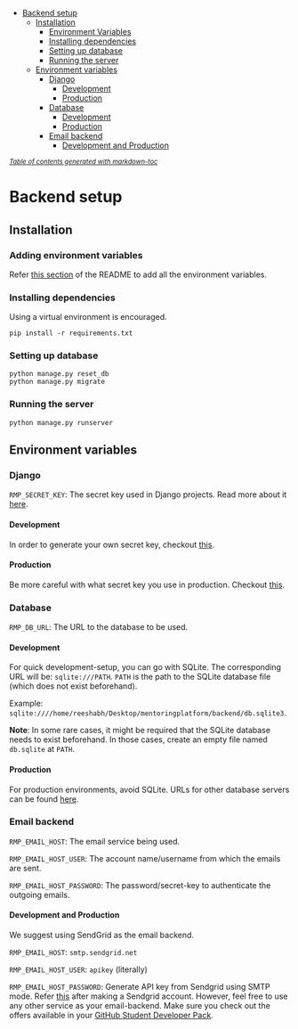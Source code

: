 - [Backend setup](#backend-setup)
  * [Installation](#installation)
    + [Environment Variables](#environment-variables)
    + [Installing dependencies](#installing-dependencies)
    + [Setting up database](#setting-up-database)
    + [Running the server](#running-the-server)
  * [Environment variables](#environment-variables)
    + [Django](#django)
      - [Development](#development)
      - [Production](#production)
    + [Database](#database)
      - [Development](#development-1)
      - [Production](#production-1)
    + [Email backend](#email-backend)
      - [Development and Production](#development-and-production)

<small><i><a href='http://ecotrust-canada.github.io/markdown-toc/'>Table of contents generated with
markdown-toc</a></i></small>

# Backend setup

## Installation

### Adding environment variables

Refer [this section](#environment-variables) of the README to add all the environment variables.

### Installing dependencies

Using a virtual environment is encouraged.

`pip install -r requirements.txt`

### Setting up database

```
python manage.py reset_db
python manage.py migrate
```

### Running the server

`python manage.py runserver`

## Environment variables

### Django

`RMP_SECRET_KEY`: The secret key used in Django projects. Read more about
it [here](https://docs.djangoproject.com/en/stable/ref/settings/#std:setting-SECRET_KEY).

#### Development

In order to generate your own secret key, checkout [this](https://miniwebtool.com/django-secret-key-generator/).

#### Production

Be more careful with what secret key you use in production. Checkout [this](https://stackoverflow.com/q/41298963).

### Database

`RMP_DB_URL`: The URL to the database to be used.

#### Development

For quick development-setup, you can go with SQLite. The corresponding URL will be:
`sqlite:///PATH`. `PATH` is the path to the SQLite database file (which does not exist beforehand).

Example: `sqlite:////home/reeshabh/Desktop/mentoringplatform/backend/db.sqlite3`.

**Note**: In some rare cases, it might be required that the SQLite database needs to exist beforehand. In those cases,
create an empty file named `db.sqlite` at `PATH`.

#### Production

For production environments, avoid SQLite. URLs for other database servers can be
found [here](https://github.com/jacobian/dj-database-url).

### Email backend

`RMP_EMAIL_HOST`: The email service being used.

`RMP_EMAIL_HOST_USER`: The account name/username from which the emails are sent.

`RMP_EMAIL_HOST_PASSWORD`: The password/secret-key to authenticate the outgoing emails.

#### Development and Production

We suggest using SendGrid as the email backend.

`RMP_EMAIL_HOST`: `smtp.sendgrid.net`

`RMP_EMAIL_HOST_USER`: `apikey` (literally)

`RMP_EMAIL_HOST_PASSWORD`: Generate API key from Sendgrid using SMTP mode.
Refer [this](https://app.sendgrid.com/guide/integrate/langs/python) after making a Sendgrid account. However, feel free
to use any other service as your email-backend. Make sure you check out the offers available in
your [GitHub Student Developer Pack](https://education.github.com/pack).